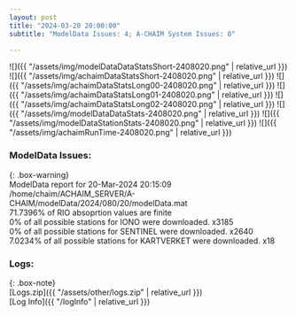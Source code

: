 ```yaml
---
layout: post
title: "2024-03-20 20:00:00"
subtitle: "ModelData Issues: 4; A-CHAIM System Issues: 0"

---
```


![]({{ "/assets/img/modelDataDataStatsShort-2408020.png" | relative_url }})
![]({{ "/assets/img/achaimDataStatsShort-2408020.png" | relative_url }})
![]({{ "/assets/img/achaimDataStatsLong00-2408020.png" | relative_url }})
![]({{ "/assets/img/achaimDataStatsLong01-2408020.png" | relative_url }})
![]({{ "/assets/img/achaimDataStatsLong02-2408020.png" | relative_url }})
![]({{ "/assets/img/modelDataDataStats-2408020.png" | relative_url }})
![]({{ "/assets/img/modelDataStationStats-2408020.png" | relative_url }})
![]({{ "/assets/img/achaimRunTime-2408020.png" | relative_url }})


### ModelData Issues:  
  
{: .box-warning}  
 ModelData report for 20-Mar-2024 20:15:09   
 /home/chaim/ACHAIM_SERVER/A-CHAIM/modelData/2024/080/20/modelData.mat   
 71.7396% of RIO absoprtion values are finite   
 0% of all possible stations for IONO were downloaded. x3185   
 0% of all possible stations for SENTINEL were downloaded. x2640   
 7.0234% of all possible stations for KARTVERKET were downloaded. x18   
  


### Logs:  
  
{: .box-note}  
[Logs.zip]({{ "/assets/other/logs.zip" | relative_url }})  
[Log Info]({{ "/logInfo" | relative_url }})  
